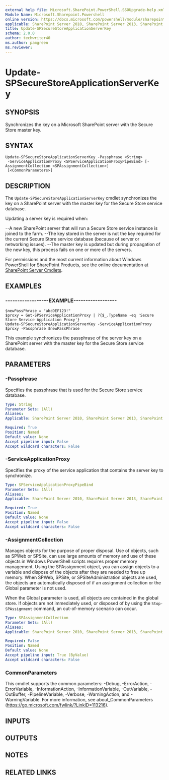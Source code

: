 ```yaml
---
external help file: Microsoft.SharePoint.PowerShell.SSOUpgrade-help.xml
Module Name: Microsoft.Sharepoint.Powershell
online version: https://docs.microsoft.com/powershell/module/sharepoint-server/update-spsecurestoreapplicationserverkey
applicable: SharePoint Server 2010, SharePoint Server 2013, SharePoint Server 2016, SharePoint Server 2019
title: Update-SPSecureStoreApplicationServerKey
schema: 2.0.0
author: techwriter40
ms.author: pamgreen
ms.reviewer:
---
```


# Update-SPSecureStoreApplicationServerKey

## SYNOPSIS
Synchronizes the key on a Microsoft SharePoint server with the Secure Store master key.

## SYNTAX

```
Update-SPSecureStoreApplicationServerKey -Passphrase <String>
 -ServiceApplicationProxy <SPServiceApplicationProxyPipeBind> [-AssignmentCollection <SPAssignmentCollection>]
 [<CommonParameters>]
```

## DESCRIPTION
The `Update-SPSecureStoreApplicationServerKey` cmdlet synchronizes the key on a SharePoint server with the master key for the Secure Store service database.

Updating a server key is required when:

--A new SharePoint server that will run a Secure Store service instance is joined to the farm.
--The key stored in the server is not the key required for the current Secure Store service database (because of server or networking issues).
--The master key is updated but during propagation of the new key, this process fails on one or more of the servers.

For permissions and the most current information about Windows PowerShell for SharePoint Products, see the online documentation at [SharePoint Server Cmdlets](https://docs.microsoft.com/powershell/sharepoint/sharepoint-server/sharepoint-server-cmdlets).

## EXAMPLES

### ------------------EXAMPLE------------------
```
$newPassPhrase = "abcDEF123!"
$proxy = Get-SPServiceApplicationProxy | ?{$_.TypeName -eq 'Secure Store Service Application Proxy'}
Update-SPSecureStoreApplicationServerKey -ServiceApplicationProxy $proxy -Passphrase $newPassPhrase
```

This example synchronizes the passphrase of the server key on a SharePoint server with the master key for the Secure Store service database.

## PARAMETERS

### -Passphrase
Specifies the passphrase that is used for the Secure Store service database.

```yaml
Type: String
Parameter Sets: (All)
Aliases: 
Applicable: SharePoint Server 2010, SharePoint Server 2013, SharePoint Server 2016, SharePoint Server 2019

Required: True
Position: Named
Default value: None
Accept pipeline input: False
Accept wildcard characters: False
```

### -ServiceApplicationProxy
Specifies the proxy of the service application that contains the server key to synchronize.

```yaml
Type: SPServiceApplicationProxyPipeBind
Parameter Sets: (All)
Aliases: 
Applicable: SharePoint Server 2010, SharePoint Server 2013, SharePoint Server 2016, SharePoint Server 2019

Required: True
Position: Named
Default value: None
Accept pipeline input: False
Accept wildcard characters: False
```

### -AssignmentCollection
Manages objects for the purpose of proper disposal.
Use of objects, such as SPWeb or SPSite, can use large amounts of memory and use of these objects in Windows PowerShell scripts requires proper memory management.
Using the SPAssignment object, you can assign objects to a variable and dispose of the objects after they are needed to free up memory.
When SPWeb, SPSite, or SPSiteAdministration objects are used, the objects are automatically disposed of if an assignment collection or the Global parameter is not used.

When the Global parameter is used, all objects are contained in the global store.
If objects are not immediately used, or disposed of by using the `Stop-SPAssignment` command, an out-of-memory scenario can occur.

```yaml
Type: SPAssignmentCollection
Parameter Sets: (All)
Aliases: 
Applicable: SharePoint Server 2010, SharePoint Server 2013, SharePoint Server 2016, SharePoint Server 2019

Required: False
Position: Named
Default value: None
Accept pipeline input: True (ByValue)
Accept wildcard characters: False
```

### CommonParameters
This cmdlet supports the common parameters: -Debug, -ErrorAction, -ErrorVariable, -InformationAction, -InformationVariable, -OutVariable, -OutBuffer, -PipelineVariable, -Verbose, -WarningAction, and -WarningVariable. For more information, see about_CommonParameters (https://go.microsoft.com/fwlink/?LinkID=113216).

## INPUTS

## OUTPUTS

## NOTES

## RELATED LINKS
